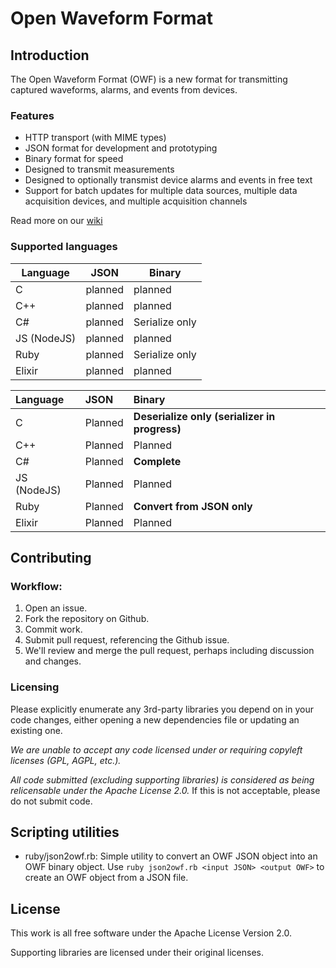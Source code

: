 # Open Waveform Format

## Introduction

The Open Waveform Format (OWF) is a new format for transmitting captured waveforms, alarms, and events from devices.

### Features

* HTTP transport (with MIME types)
* JSON format for development and prototyping
* Binary format for speed
* Designed to transmit measurements
* Designed to optionally transmist device alarms and events in free text
* Support for batch updates for multiple data sources, multiple data acquisition devices, and multiple acquisition channels

Read more on our [wiki](https://github.com/medicalinformaticscorp/open-waveform-format/wiki)

### Supported languages
|Language| JSON | Binary |
|--------|------|--------|
| C | planned | planned |
| C++ | planned | planned |
| C# | planned | Serialize only|
| JS (NodeJS) | planned | planned |
| Ruby | planned | Serialize only |
| Elixir | planned | planned |

|Language|JSON|Binary|
|:-------|:---|:-----|
|C|Planned|**Deserialize only (serializer in progress)**|
|C++|Planned|Planned|
|C#|Planned|**Complete**|
|JS (NodeJS)|Planned|Planned|
|Ruby|Planned|**Convert from JSON only**|
|Elixir|Planned|Planned|

## Contributing

### Workflow:

1. Open an issue.
2. Fork the repository on Github.
3. Commit work.
4. Submit pull request, referencing the Github issue.
5. We'll review and merge the pull request, perhaps including discussion and changes.

### Licensing

Please explicitly enumerate any 3rd-party libraries you depend on in your code changes, either opening a new dependencies file or updating an existing one.

*We are unable to accept any code licensed under or requiring copyleft licenses (GPL, AGPL, etc.).*

*All code submitted (excluding supporting libraries) is considered as being relicensable under the Apache License 2.0.* If this is not acceptable, please do not submit code.


## Scripting utilities

* ruby/json2owf.rb: Simple utility to convert an OWF JSON object into an OWF binary object. Use `ruby json2owf.rb <input JSON> <output OWF>` to create an OWF object from a JSON file.

## License

This work is all free software under the Apache License Version 2.0.

Supporting libraries are licensed under their original licenses.
